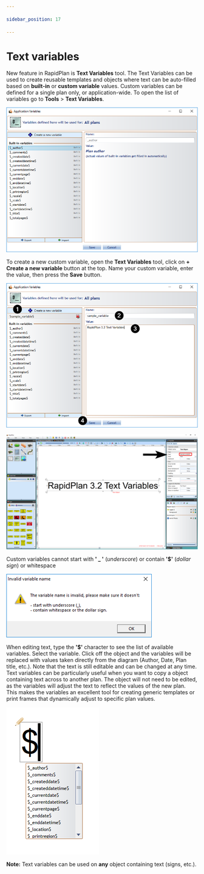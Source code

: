```yaml
---

sidebar_position: 17

---
```

# Text variables 

New feature in RapidPlan is **Text Variables** tool. The Text Variables can be used to create reusable templates and objects where text can be auto-filled based on **built-in** or **custom variable** values. Custom variables can be defined for a single plan only, or application-wide. To open the list of variables go to **Tools** > **Text Variables**. 

![Text_variables_list](./assets/Text_variables_list.png)

To create a new custom variable, open the **Text Variables** tool, click on **+ Create a new variable** button at the top. Name your custom variable, enter the value, then press the **Save** button.

![Create_new_variable](./assets/Create_new_variable.png)

![Text_variable_example](./assets/Text_variable_example.png)

Custom variables cannot start with **' _ '** (*underscore*) or contain **'$'** (*dollar sign*) or whitespace

![Invalid_variable_name](./assets/Invalid_variable_name.png)


When editing text, type the **'$'** character to see the list of available variables. Select the variable. Click off the object and the variables will be replaced with values taken directly from the diagram (Author, Date, Plan title, etc.). Note that the text is still editable and can be changed at any time. Text variables can be particularly useful when you want to copy a object containing text across to another plan. The object will not need to be edited, as the variables will adjust the text to reflect the values of the new plan. This makes the variables an excellent tool for creating generic templates or print frames that dynamically adjust to specific plan values.

![Text_variables_suggestion_list](./assets/Text_variables_suggestion_list.png)

**Note:** Text variables can be used on **any** object containing text (signs, etc.).

